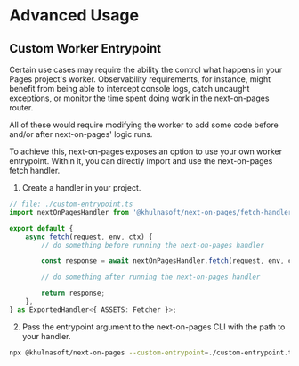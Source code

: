 # Advanced Usage

## Custom Worker Entrypoint

Certain use cases may require the ability the control what happens in your Pages project's worker. Observability requirements, for instance, might benefit from being able to intercept console logs, catch uncaught exceptions, or monitor the time spent doing work in the next-on-pages router.

All of these would require modifying the worker to add some code before and/or after next-on-pages' logic runs.

To achieve this, next-on-pages exposes an option to use your own worker entrypoint. Within it, you can directly import and use the next-on-pages fetch handler.

1. Create a handler in your project.

```ts
// file: ./custom-entrypoint.ts
import nextOnPagesHandler from '@khulnasoft/next-on-pages/fetch-handler';

export default {
	async fetch(request, env, ctx) {
		// do something before running the next-on-pages handler

		const response = await nextOnPagesHandler.fetch(request, env, ctx);

		// do something after running the next-on-pages handler

		return response;
	},
} as ExportedHandler<{ ASSETS: Fetcher }>;
```

2. Pass the entrypoint argument to the next-on-pages CLI with the path to your handler.

```sh
npx @khulnasoft/next-on-pages --custom-entrypoint=./custom-entrypoint.ts
```
